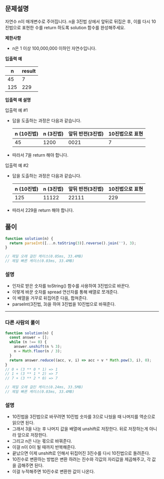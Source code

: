 ## 문제설명

자연수 n이 매개변수로 주어집니다. n을 3진법 상에서 앞뒤로 뒤집은 후, 이를 다시 10진법으로 표현한 수를 return 하도록 solution 함수를 완성해주세요.

**제한사항**

- n은 1 이상 100,000,000 이하인 자연수입니다.

**입출력 예**

| n   | result |
| --- | ------ |
| 45  | 7      |
| 125 | 229    |

**입출력 예 설명**

입출력 예 #1

- 답을 도출하는 과정은 다음과 같습니다.

  | n (10진법) | n (3진법) | 앞뒤 반전(3진법) | 10진법으로 표현 |
  | ---------- | --------- | ---------------- | --------------- |
  | 45         | 1200      | 0021             | 7               |

- 따라서 7을 return 해야 합니다.

입출력 예 #2

- 답을 도출하는 과정은 다음과 같습니다.

  | n (10진법) | n (3진법) | 앞뒤 반전(3진법) | 10진법으로 표현 |
  | ---------- | --------- | ---------------- | --------------- |
  | 125        | 11122     | 22111            | 229             |

- 따라서 229을 return 해야 합니다.

## 풀이

```js
function solution(n) {
  return parseInt([...n.toString(3)].reverse().join(''), 3);
}

// 제일 오래 걸린 케이스(0.05ms, 33.4MB)
// 제일 빠른 케이스(0.03ms, 33.4MB)
```

### 설명

- 인자로 받은 숫자를 toString() 함수를 사용하여 3진법으로 바꾼다.
- 이렇게 바꾼 숫자를 spread 연산자를 통해 배열로 쪼개준다.
- 이 배열을 거꾸로 뒤집어준 다음, 합쳐준다.
- parseInt(3진법, 3)을 하여 3진법을 10진법으로 바꿔준다.

---

### 다른 사람의 풀이

```js
function solution(n) {
  const answer = [];
  while (n !== 0) {
    answer.unshift(n % 3);
    n = Math.floor(n / 3);
  }
  return answer.reduce((acc, v, i) => acc + v * Math.pow(3, i), 0);
}
// 0 + (3 ** 0 * 1) => 1
// 1 + (3 ** 1 * 2) => 7
// 7 + (3 ** 2 * 0) => 7

// 제일 오래 걸린 케이스(0.24ms, 33.5MB)
// 제일 빠른 케이스(0.03ms, 33.4MB)
```

### 설명

- 10진법을 3진법으로 바꾸려면 10진법 숫자를 3으로 나눴을 때 나머지를 역순으로 읽으면 된다.
- 그래서 3을 나눈 후 나머지 값을 배열에 unshift로 저장한다. 뒤로 저장하는게 아니라 앞으로 저장한다.
- 그리고 n은 나눈 몫으로 바꿔준다.
- 이걸 n이 0이 될 때까지 반복해준다.
- 끝났으면 이제 unshift로 인해서 뒤집어진 3진수를 다시 10진법으로 돌려준다.
- 10진수로 변환하는 방법은 변환 하려는 진수와 각값의 자리값을 제곱해주고, 각 값을 곱해주면 된다.
- 이걸 누적해주면 10진수로 변환한 값이 나온다.
